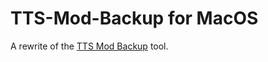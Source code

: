 # TTS-Mod-Backup for MacOS

A rewrite of the [TTS Mod Backup](https://www.nexusmods.com/tabletopsimulator/mods/263) tool.


